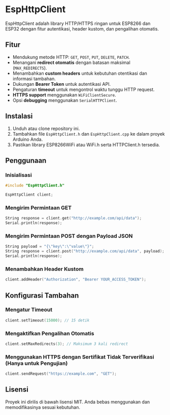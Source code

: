 # EspHttpClient

EspHttpClient adalah library HTTP/HTTPS ringan untuk ESP8266 dan ESP32 dengan fitur autentikasi, header kustom, dan pengalihan otomatis.

## Fitur
- Mendukung metode HTTP: `GET`, `POST`, `PUT`, `DELETE`, `PATCH`.
- Menangani **redirect otomatis** dengan batasan maksimal (`MAX_REDIRECTS`).
- Menambahkan **custom headers** untuk kebutuhan otentikasi dan informasi tambahan.
- Dukungan **Bearer Token** untuk autentikasi API.
- Pengaturan **timeout** untuk mengontrol waktu tunggu HTTP request.
- **HTTPS support** menggunakan `WiFiClientSecure`.
- Opsi **debugging** menggunakan `SerialHTTPClient`.

## Instalasi
1. Unduh atau clone repository ini.
2. Tambahkan file `EspHttpClient.h` dan `EspHttpClient.cpp` ke dalam proyek Arduino Anda.
3. Pastikan library ESP8266WiFi atau WiFi.h serta HTTPClient.h tersedia.

## Penggunaan

### Inisialisasi
```cpp
#include "EspHttpClient.h"

EspHttpClient client;
```

### Mengirim Permintaan GET
```cpp
String response = client.get("http://example.com/api/data");
Serial.println(response);
```

### Mengirim Permintaan POST dengan Payload JSON
```cpp
String payload = "{\"key\":\"value\"}";
String response = client.post("http://example.com/api/data", payload);
Serial.println(response);
```

### Menambahkan Header Kustom
```cpp
client.addHeader("Authorization", "Bearer YOUR_ACCESS_TOKEN");
```

## Konfigurasi Tambahan

### Mengatur Timeout
```cpp
client.setTimeout(15000); // 15 detik
```

### Mengaktifkan Pengalihan Otomatis
```cpp
client.setMaxRedirects(3); // Maksimum 3 kali redirect
```

### Menggunakan HTTPS dengan Sertifikat Tidak Terverifikasi (Hanya untuk Pengujian)
```cpp
client.sendRequest("https://example.com", "GET");
```

## Lisensi
Proyek ini dirilis di bawah lisensi MIT. Anda bebas menggunakan dan memodifikasinya sesuai kebutuhan.
